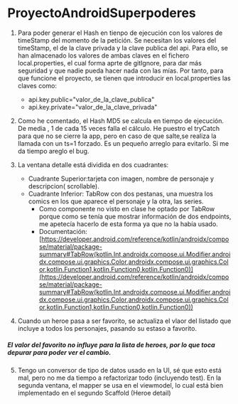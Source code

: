 # ProyectoAndroidSuperpoderes

1) Para poder generar el Hash en tienpo de ejecución con los valores de timeStamp del momento de la petición.
Se necesitan los valores del timeStamp, el de la clave privada y la clave publica del api. Para ello, se
han almacenado los valores de ambas claves en el fichero local.properties, el cual forma aprte de gitIgnore, para
dar más seguridad y que nadie pueda hacer nada con las mías. Por tanto, para que funcione el proyecto, se tienen que
introducir en local.properties las claves como:
    * api.key.public="valor_de_la_clave_publica"
    * api.key.private="valor_de_la_clave_privada"

2) Como he comentado, el Hash MD5 se calcula en tiempo de ejecución. De media , 1 de cada 15 veces falla el cálculo. He puestro el tryCatch para que no se cierre la app,
pero en caso de que salte,se realiza la llamada con un ts=1 forzado. Es un pequeño arreglo para evitarlo. Si me da tiempo areglo el bug.

3) La ventana detalle está dividida en dos cuadrantes:
   * Cuadrante Superior:tarjeta con imagen, nombre de personaje y descripcion( scrollable). 
   * Cuadrante Inferior: TabRow con dos pestanas, una muestra los comics en los que aparece el personaje y la otra, las series.
     * Como componente no visto en clase he optado por TabRow porque como se tenía que mostrar información de dos endpoints, me apetecía
     hacerlo de esta forma ya que no la había usado.
     * Documentación: [https://developer.android.com/reference/kotlin/androidx/compose/material/package-summary#TabRow(kotlin.Int,androidx.compose.ui.Modifier,androidx.compose.ui.graphics.Color,androidx.compose.ui.graphics.Color,kotlin.Function1,kotlin.Function0,kotlin.Function0)](https://developer.android.com/reference/kotlin/androidx/compose/material/package-summary#TabRow(kotlin.Int,androidx.compose.ui.Modifier,androidx.compose.ui.graphics.Color,androidx.compose.ui.graphics.Color,kotlin.Function1,kotlin.Function0,kotlin.Function0))

4) Cuando un heroe pasa a ser favorito, se actualiza el vlaor del listado que incluye a todos los personajes, pasando su estaso a favorito.

#####     El valor del favorito no influye para la lista de heroes, por lo que toca **depurar para poder ver el cambio.** 


5) Tengo un conversor de tipo de datos usado en la UI, sé que esto está mal, pero no me da tiempo a refactorizar todo (incluyendo test). En la segunda ventana, el mapper se usa en el viewmodel, lo cual está bien implementado en el segundo Scaffold (Heroe detail)

